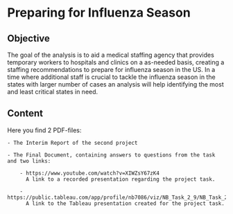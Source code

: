 # Preparing for Influenza Season

## Objective

The goal of the analysis is to aid a medical staffing agency that provides temporary workers to hospitals and clinics on a as-needed basis, creating a staffing recommendations to prepare for influenza season in the US. In a time where additional staff is crucial to tackle the influenza season in the states with larger number of cases an analysis will help identifying the most and least critical states in need.

## Content

Here you find 2 PDF-files:

	- The Interim Report of the second project

	- The Final Document, containing answers to questions from the task and two links:

		- https://www.youtube.com/watch?v=XIWZsY67zK4
		  A link to a recorded presentation regarding the project task.

		- https://public.tableau.com/app/profile/nb7086/viz/NB_Task_2_9/NB_Task_2_9
		  A link to the Tableau presentation created for the project task.